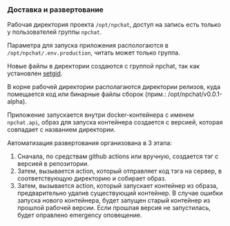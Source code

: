### Доставка и развертование

Рабочая директория проекта `/opt/npchat`, доступ на запись есть только у пользователей группы `npchat`.

Параметра для запуска приложения распологаются в `/opt/npchat/.env.production`, читать может только группа.

Новые файлы в директории создаются с группой npchat, так как установлен [setgid](https://man.archlinux.org/man/setgid.2.ru).

В корне рабочей директории располагаются директории релизов, куда помещается код или бинарные файлы сборок (прим.: /opt/npchat/v0.0.1-alpha).

Приложение запускается внутри docker-контейнера с именем `npchat.api`, образ для запуска контейнера создается с версией, которая совпадает с названием директории.

Автоматизация развертования организована в 3 этапа:
1. Сначала, по средствам github actions или вручную, создается тэг с версией в репозитории.
2. Затем, вызывается action, который отправляет код тэга на сервер, в соответствующую директорию и собирает образ.
3. Затем, вызывается action, который запускает контейнер из образа, предварительно удалив существующий контейнер. В случае ошибки запуска нового контейнера, будет запущен старый контейнер из прошлой рабочей версии. Если прошлая версия не запустилась, будет оправлено emergency оповещение. 